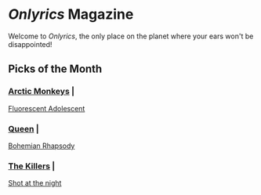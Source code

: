 # _Onlyrics_ Magazine

Welcome to _Onlyrics_, the only place on the planet where your ears won't be disappointed!



## Picks of the Month

### [Arctic Monkeys](/writer/arctic_monkeys.md) | 

[Fluorescent Adolescent](song/jan/fluorescent_adolescent.md)
  

### [Queen](writer/queen.md) | 

[Bohemian Rhapsody](song/feb/Bohemian_Rhapsody.md)

### [The Killers](writer/the_killers) | 
[Shot at the night](song/feb/shot_at_the_night.md)